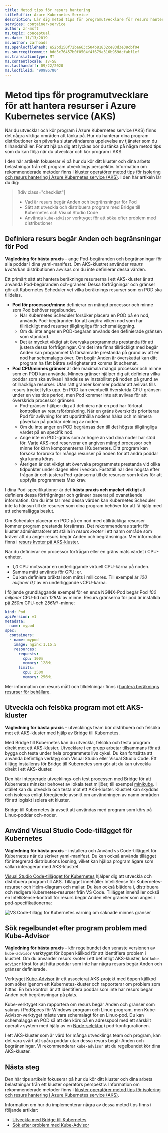 ```yaml
---
title: Metod tips för resurs hantering
titleSuffix: Azure Kubernetes Service
description: Lär dig metod tips för programutvecklare för resurs hantering i Azure Kubernetes service (AKS)
services: container-service
author: zr-msft
ms.topic: conceptual
ms.date: 11/13/2019
ms.author: zarhoads
ms.openlocfilehash: e52bd150f72ba663c504b81832ce83d3e38cbf04
ms.sourcegitcommit: bdd5c76457b0f0504f4f679a316b959dcfabf1ef
ms.translationtype: MT
ms.contentlocale: sv-SE
ms.lasthandoff: 09/22/2020
ms.locfileid: "90986780"
---
```

# <a name="best-practices-for-application-developers-to-manage-resources-in-azure-kubernetes-service-aks"></a>Metod tips för programutvecklare för att hantera resurser i Azure Kubernetes service (AKS)

När du utvecklar och kör program i Azure Kubernetes service (AKS) finns det några viktiga områden att tänka på. Hur du hanterar dina program distributioner kan påverka slutanvändarens upplevelse av tjänster som du tillhandahåller. För att hjälpa dig att lyckas bör du tänka på några metod tips som du kan följa när du utvecklar och kör program i AKS.

I den här artikeln fokuserar vi på hur du kör ditt kluster och dina arbets belastningar från ett program utvecklings perspektiv. Information om rekommenderade metoder finns i [kluster operatörer metod tips för isolering och resurs hantering i Azure Kubernetes service (AKS)][operator-best-practices-isolation]. I den här artikeln lär du dig:

> [!div class="checklist"]
> * Vad är resurs begär Anden och begränsningar för Pod
> * Sätt att utveckla och distribuera program med Bridge till Kubernetes och Visual Studio Code
> * Använda `kube-advisor` verktyget för att söka efter problem med distributioner

## <a name="define-pod-resource-requests-and-limits"></a>Definiera resurs begär Anden och begränsningar för Pod

**Vägledning för bästa praxis** – ange Pod-begäranden och begränsningar för alla poddar i dina yaml-manifest. Om AKS-klustret använder *resurs kvoter*kan distributionen avvisas om du inte definierar dessa värden.

Ett primärt sätt att hantera beräknings resurserna i ett AKS-kluster är att använda Pod-begäranden och-gränser. Dessa förfrågningar och gränser gör att Kubernetes Scheduler vet vilka beräknings resurser som en POD ska tilldelas.

* **Pod för processor/minne** definierar en mängd processor och minne som Pod behöver regelbundet.
    * När Kubernetes Scheduler försöker placera en POD på en nod, används Pod-begäranden för att avgöra vilken nod som har tillräckligt med resurser tillgängliga för schemaläggning.
    * Om du inte anger en POD-begäran används den definierade gränsen som standard.
    * Det är mycket viktigt att övervaka programmets prestanda för att justera dessa förfrågningar. Om det inte finns tillräckligt med begär Anden kan programmet få försämrade prestanda på grund av att en nod har schemalagts över. Om begär Anden är överskattat kan ditt program ha fått bättre svårigheter att komma åt schemat.
* **Pod CPU/minnes gränser** är den maximala mängd processor och minne som en POD kan använda. Minnes gränser hjälper dig att definiera vilka poddar som ska avlivas i händelse av instabilitet på noden på grund av otillräckliga resurser. Utan rätt gränser kommer poddar att avlivas tills resurs trycket lyfts upp. En POD kan eventuellt överskrida CPU-gränsen under en viss tids period, men Pod kommer inte att avlivas för att överskrida processor gränsen. 
    * Pod-gränser hjälper dig att definiera när en pod har förlorat kontrollen av resursförbrukning. När en gräns överskrids prioriteras Pod för avlivning för att upprätthålla nodens hälsa och minimera påverkan på poddar delning av noden.
    * Om du inte anger en POD begränsas den till det högsta tillgängliga värdet på en specifik nod.
    * Ange inte en POD-gräns som är högre än vad dina noder har stöd för. Varje AKS-nod reserverar en angiven mängd processor och minne för kärn komponenterna i Kubernetes. Ditt program kan försöka förbruka för många resurser på noden för att andra poddar ska kunna köras.
    * Återigen är det viktigt att övervaka programmets prestanda vid olika tidpunkter under dagen eller i veckan. Fastställ när den högsta efter frågan är och justera Pod-gränserna till de resurser som krävs för att uppfylla programmets Max krav.

I dina Pod-specifikationer är det **bästa praxis och mycket viktigt** att definiera dessa förfrågningar och gränser baserat på ovanstående information. Om du inte tar med dessa värden kan Kubernetes Scheduler inte ta hänsyn till de resurser som dina program behöver för att få hjälp med att schemalägga beslut.

Om Scheduler placerar en POD på en nod med otillräckliga resurser kommer program prestanda försämras. Det rekommenderas starkt för kluster administratörer att ställa in *resurs kvoter* i ett namn område som kräver att du anger resurs begär Anden och begränsningar. Mer information finns i [resurs kvoter på AKS-kluster][resource-quotas].

När du definierar en processor förfrågan eller en gräns mäts värdet i CPU-enheter. 
* *1,0* CPU motsvarar en underliggande virtuell CPU-kärna på noden. 
* Samma mått används för GPU: er.
* Du kan definiera bråktal som mäts i millicores. Till exempel är *100 miljoner* *0,1* av en underliggande vCPU-kärna.

I följande grundläggande exempel för en enda NGINX-Pod begär Pod *100 miljoner* CPU-tid och *128Mi* av minne. Resurs gränserna för pod är inställda på *250m* CPU-och *256Mi* -minne:

```yaml
kind: Pod
apiVersion: v1
metadata:
  name: mypod
spec:
  containers:
  - name: mypod
    image: nginx:1.15.5
    resources:
      requests:
        cpu: 100m
        memory: 128Mi
      limits:
        cpu: 250m
        memory: 256Mi
```

Mer information om resurs mått och tilldelningar finns i [hantera beräknings resurser för behållare][k8s-resource-limits].

## <a name="develop-and-debug-applications-against-an-aks-cluster"></a>Utveckla och felsöka program mot ett AKS-kluster

**Vägledning för bästa praxis** – utvecklings team bör distribuera och felsöka mot ett AKS-kluster med hjälp av Bridge till Kubernetes.

Med Bridge till Kubernetes kan du utveckla, felsöka och testa program direkt mot ett AKS-kluster. Utvecklare i en grupp arbetar tillsammans för att bygga och testa under hela programmets livs cykel. Du kan fortsätta att använda befintliga verktyg som Visual Studio eller Visual Studio Code. Ett tillägg installeras för Bridge till Kubernetes som gör att du kan utveckla direkt i ett AKS-kluster.

Den här integrerade utvecklings-och test processen med Bridge för att Kubernetes minskar behovet av lokala test miljöer, till exempel [minikube][minikube]. I stället kan du utveckla och testa mot ett AKS-kluster. Klustret kan skyddas och isoleras enligt föregående avsnitt om användningen av namn områden för att logiskt isolera ett kluster.

Bridge till Kubernetes är avsett att användas med program som körs på Linux-poddar och-noder.

## <a name="use-the-visual-studio-code-extension-for-kubernetes"></a>Använd Visual Studio Code-tillägget för Kubernetes

**Vägledning för bästa praxis** – installera och Använd vs Code-tillägget för Kubernetes när du skriver yaml-manifest. Du kan också använda tillägget för integrerad distributions lösning, vilket kan hjälpa program ägare som sällan interagerar med AKS-klustret.

[Visual Studio Code-tillägget för Kubernetes][vscode-kubernetes] hjälper dig att utveckla och distribuera program till AKS. Tillägget innehåller IntelliSense för Kubernetes-resurser och Helm-diagram och mallar. Du kan också bläddra i, distribuera och redigera Kubernetes-resurser från VS Code. Tillägget innehåller också en IntelliSense-kontroll för resurs begär Anden eller gränser som anges i pod-specifikationerna:

![VS Code-tillägg för Kubernetes varning om saknade minnes gränser](media/developer-best-practices-resource-management/vs-code-kubernetes-extension.png)

## <a name="regularly-check-for-application-issues-with-kube-advisor"></a>Sök regelbundet efter program problem med Kube-Advisor

**Vägledning för bästa praxis** – kör regelbundet den senaste versionen av `kube-advisor` verktyget för öppen källkod för att identifiera problem i klustret. Om du använder resurs kvoter i ett befintligt AKS-kluster, kör `kube-advisor` först för att hitta poddar som inte har några resurs begär Anden och gränser definierade.

Verktyget [Kube-Advisor][kube-advisor] är ett associerat AKS-projekt med öppen källkod som söker igenom ett Kubernetes-kluster och rapporterar om problem som hittas. En bra kontroll är att identifiera poddar som inte har resurs begär Anden och begränsningar på plats.

Kube-verktyget kan rapportera om resurs begär Anden och gränser som saknas i PodSpecs för Windows-program och Linux-program, men Kube-Advisor-verktyget måste vara schemalagt för en Linux-pod. Du kan schemalägga en POD så att den körs på en adresspool med ett särskilt operativ system med hjälp av en [Node-selektor][k8s-node-selector] i pod-konfigurationen.

I ett AKS-kluster som är värd för många utvecklings team och program, kan det vara svårt att spåra poddar utan dessa resurs begär Anden och begränsningar. Vi rekommenderar `kube-advisor` att du regelbundet kör dina AKS-kluster.

## <a name="next-steps"></a>Nästa steg

Den här tips artikeln fokuserar på hur du kör ditt kluster och dina arbets belastningar från ett kluster operatörs perspektiv. Information om rekommenderade metoder finns i [kluster operatörer metod tips för isolering och resurs hantering i Azure Kubernetes service (AKS)][operator-best-practices-isolation].

Information om hur du implementerar några av dessa metod tips finns i följande artiklar:

* [Utveckla med Bridge till Kubernetes][btk]
* [Sök efter problem med Kube-Advisor][aks-kubeadvisor]

<!-- EXTERNAL LINKS -->
[k8s-resource-limits]: https://kubernetes.io/docs/concepts/configuration/manage-compute-resources-container/
[vscode-kubernetes]: https://github.com/Azure/vscode-kubernetes-tools
[kube-advisor]: https://github.com/Azure/kube-advisor
[minikube]: https://kubernetes.io/docs/setup/minikube/

<!-- INTERNAL LINKS -->
[aks-kubeadvisor]: kube-advisor-tool.md
[btk]: /visualstudio/containers/overview-bridge-to-kubernetes
[operator-best-practices-isolation]: operator-best-practices-cluster-isolation.md
[resource-quotas]: operator-best-practices-scheduler.md#enforce-resource-quotas
[k8s-node-selector]: concepts-clusters-workloads.md#node-selectors
